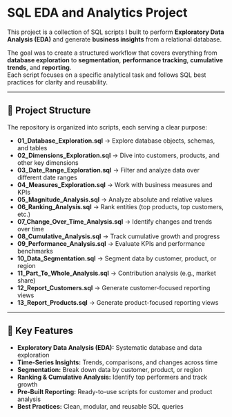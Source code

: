 # SQL EDA and Analytics Project  

This project is a collection of SQL scripts I built to perform **Exploratory Data Analysis (EDA)** and generate **business insights** from a relational database.  

The goal was to create a structured workflow that covers everything from **database exploration** to **segmentation**, **performance tracking**, **cumulative trends**, and **reporting**.  
Each script focuses on a specific analytical task and follows SQL best practices for clarity and reusability.  

---  

## 📂 Project Structure  

The repository is organized into scripts, each serving a clear purpose:  

- **01_Database_Exploration.sql** → Explore database objects, schemas, and tables  
- **02_Dimensions_Exploration.sql** → Dive into customers, products, and other key dimensions  
- **03_Date_Range_Exploration.sql** → Filter and analyze data over different date ranges  
- **04_Measures_Exploration.sql** → Work with business measures and KPIs  
- **05_Magnitude_Analysis.sql** → Analyze absolute and relative values  
- **06_Ranking_Analysis.sql** → Rank entities (top products, top customers, etc.)  
- **07_Change_Over_Time_Analysis.sql** → Identify changes and trends over time  
- **08_Cumulative_Analysis.sql** → Track cumulative growth and progress  
- **09_Performance_Analysis.sql** → Evaluate KPIs and performance benchmarks  
- **10_Data_Segmentation.sql** → Segment data by customer, product, or region  
- **11_Part_To_Whole_Analysis.sql** → Contribution analysis (e.g., market share)  
- **12_Report_Customers.sql** → Generate customer-focused reporting views  
- **13_Report_Products.sql** → Generate product-focused reporting views  

---  

## 🎯 Key Features  

- **Exploratory Data Analysis (EDA):** Systematic database and data exploration  
- **Time-Series Insights:** Trends, comparisons, and changes across time  
- **Segmentation:** Break down data by customer, product, or region  
- **Ranking & Cumulative Analysis:** Identify top performers and track growth  
- **Pre-Built Reporting:** Ready-to-use scripts for customer and product analysis  
- **Best Practices:** Clean, modular, and reusable SQL queries  
